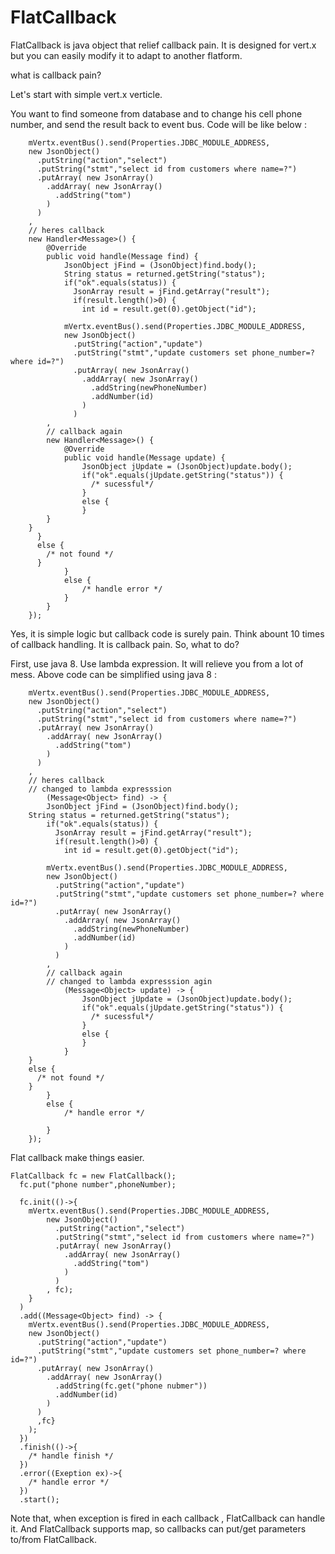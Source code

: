 # FlatCallback
FlatCallback is java object that relief callback pain. It is designed for vert.x but you can easily modify it to adapt to another flatform.

what is callback pain?

Let's start with simple vert.x verticle.

You want to find someone from database and to change his cell phone number, and send the result back to event bus.
Code will be like below :

		mVertx.eventBus().send(Properties.JDBC_MODULE_ADDRESS,
		new JsonObject()
		  .putString("action","select")
		  .putString("stmt","select id from customers where name=?")
		  .putArray( new JsonArray()
		    .addArray( new JsonArray()
		      .addString("tom")
		    )
		  )
		, 
		// heres callback
		new Handler<Message>() {
			@Override
			public void handle(Message find) {
				JsonObject jFind = (JsonObject)find.body();
				String status = returned.getString("status");
				if("ok".equals(status)) {
				  JsonArray result = jFind.getArray("result");
				  if(result.length()>0) {
  					int id = result.get(0).getObject("id");
  					
        		mVertx.eventBus().send(Properties.JDBC_MODULE_ADDRESS,
        		new JsonObject()
        		  .putString("action","update")
        		  .putString("stmt","update customers set phone_number=? where id=?")
        		  .putArray( new JsonArray()
        		    .addArray( new JsonArray()
        		      .addString(newPhoneNumber)
        		      .addNumber(id)
        		    )
        		  )
          	,
          	// callback again
        	new Handler<Message>() {
        		@Override
        		public void handle(Message update) {
        			JsonObject jUpdate = (JsonObject)update.body();
        			if("ok".equals(jUpdate.getString("status")) {
        			  /* sucessful*/
        			}
        			else {
        			}
  			}
  		}
          }
          else {
            /* not found */
          }
				}
				else {
					/* handle error */
				}
			}
		});


		
Yes, it is simple logic but callback code is surely pain. Think abount 10 times of callback handling. It is callback pain.
So, what to do?

First, use java 8. Use lambda expression. It will relieve you from a lot of mess.
Above code can be simplified using java 8 :


		mVertx.eventBus().send(Properties.JDBC_MODULE_ADDRESS,
		new JsonObject()
		  .putString("action","select")
		  .putString("stmt","select id from customers where name=?")
		  .putArray( new JsonArray()
		    .addArray( new JsonArray()
		      .addString("tom")
		    )
		  )
		, 
		// heres callback
		// changed to lambda expresssion
    		(Message<Object> find) -> {
      		JsonObject jFind = (JsonObject)find.body();
		String status = returned.getString("status");
			if("ok".equals(status)) {
			  JsonArray result = jFind.getArray("result");
			  if(result.length()>0) {
  				int id = result.get(0).getObject("id");
  				
      		mVertx.eventBus().send(Properties.JDBC_MODULE_ADDRESS,
      		new JsonObject()
      		  .putString("action","update")
      		  .putString("stmt","update customers set phone_number=? where id=?")
      		  .putArray( new JsonArray()
      		    .addArray( new JsonArray()
      		      .addString(newPhoneNumber)
      		      .addNumber(id)
      		    )
      		  )
        	,
        	// callback again
      		// changed to lambda expresssion agin
    			(Message<Object> update) -> {
    				JsonObject jUpdate = (JsonObject)update.body();
    				if("ok".equals(jUpdate.getString("status")) {
    				  /* sucessful*/
    				}
    				else {
    				}
    			}
        }
        else {
          /* not found */
        }
			}
			else {
				/* handle error */
			
			}
		});


Flat callback make things easier.




	FlatCallback fc = new FlatCallback();
	  fc.put("phone number",phoneNumber);
	  
	  fc.init(()->{
	    mVertx.eventBus().send(Properties.JDBC_MODULE_ADDRESS,
	  		new JsonObject()
	  		  .putString("action","select")
	  		  .putString("stmt","select id from customers where name=?")
	  		  .putArray( new JsonArray()
	  		    .addArray( new JsonArray()
	  		      .addString("tom")
	  		    )
	  		  )
	  		, fc);
	    }
	  )
	  .add((Message<Object> find) -> {
	    mVertx.eventBus().send(Properties.JDBC_MODULE_ADDRESS,
	    new JsonObject()
	      .putString("action","update")
	      .putString("stmt","update customers set phone_number=? where id=?")
	      .putArray( new JsonArray()
	        .addArray( new JsonArray()
	          .addString(fc.get("phone nubmer"))
	          .addNumber(id)
	        )
	      ) 
	      ,fc}
	    );
	  })
	  .finish(()->{
	    /* handle finish */
	  })
	  .error((Exeption ex)->{
	    /* handle error */
	  })
	  .start();
	  
  
Note that, when exception is fired in each callback , FlatCallback can handle it. And FlatCallback supports map, so callbacks can put/get parameters to/from FlatCallback.


